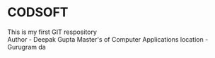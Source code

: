 # CODSOFT
This is my first GIT respository <br>
Author - Deepak Gupta
Master's of Computer Applications
location - Gurugram
da
